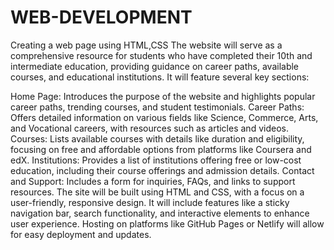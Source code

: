 # WEB-DEVELOPMENT
Creating a web page using HTML,CSS 
The website will serve as a comprehensive resource for students who have completed their 10th and intermediate education, providing guidance on career paths, available courses, and educational institutions. It will feature several key sections:

Home Page: Introduces the purpose of the website and highlights popular career paths, trending courses, and student testimonials.
Career Paths: Offers detailed information on various fields like Science, Commerce, Arts, and Vocational careers, with resources such as articles and videos.
Courses: Lists available courses with details like duration and eligibility, focusing on free and affordable options from platforms like Coursera and edX.
Institutions: Provides a list of institutions offering free or low-cost education, including their course offerings and admission details.
Contact and Support: Includes a form for inquiries, FAQs, and links to support resources.
The site will be built using HTML and CSS, with a focus on a user-friendly, responsive design. It will include features like a sticky navigation bar, search functionality, and interactive elements to enhance user experience. Hosting on platforms like GitHub Pages or Netlify will allow for easy deployment and updates.
